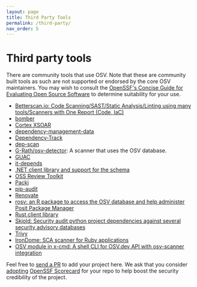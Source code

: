 ```yaml
---
layout: page
title: Third Party Tools
permalink: /third-party/
nav_order: 5
---
```


# Third party tools

There are community tools that use OSV. Note that these are community built
tools as such are not supported or endorsed by the core OSV maintainers. You may wish
to consult the [OpenSSF's Concise Guide for Evaluating Open Source Software](https://best.openssf.org/Concise-Guide-for-Evaluating-Open-Source-Software)
to determine suitability for your use.

- [Betterscan.io: Code Scanning/SAST/Static Analysis/Linting using many
  tools/Scanners with One Report (Code,
  IaC)](https://github.com/marcinguy/betterscan-ce)
- [bomber](https://github.com/devops-kung-fu/bomber)
- [Cortex XSOAR](https://github.com/demisto/content)
- [dependency-management-data](https://dmd.tanna.dev)
- [Dependency-Track](https://github.com/DependencyTrack/dependency-track)
- [dep-scan](https://github.com/AppThreat/dep-scan)
- [G-Rath/osv-detector](https://github.com/G-Rath/osv-detector): A scanner
  that uses the OSV database.
- [GUAC](https://guac.sh)
- [it-depends](https://github.com/trailofbits/it-depends)
- [.NET client library and support for the schema](https://github.com/JamieMagee/osv.net)
- [OSS Review Toolkit](https://github.com/oss-review-toolkit/ort)
- [Packj](https://github.com/ossillate-inc/packj)
- [pip-audit](https://pypi.org/project/pip-audit/)
- [Renovate](https://github.com/renovatebot/renovate)
- [rosv: an R package to access the OSV database and help administer Posit Package Manager](https://github.com/al-obrien/rosv)
- [Rust client library](https://github.com/gcmurphy/osv)
- [Skjold: Security audit python project dependencies against several security
  advisory databases](https://github.com/twu/skjold)
- [Trivy](https://github.com/aquasecurity/trivy)
- [IronDome: SCA scanner for Ruby applications](https://rubygems.org/gems/iron_dome)
- [OSV module in x-cmd: A shell CLI for OSV.dev API with osv-scanner integration](https://x-cmd.com/mod/osv)

Feel free to [send a PR](https://github.com/google/osv.dev/blob/master/docs/third-party.md) to add
your project here. We ask that you consider [adopting](https://scorecard.dev/#run-the-checks) [OpenSSF
Scorecard](https://scorecard.dev) for your repo to help boost the security credibility of the project.
